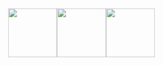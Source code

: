 <body>
 <div>
  <h1 align="center">
<img src="https://i.imgur.com/8CFqou8.gif" height="100"/><img src="https://i.imgur.com/SjdzqT0.gif" height="100"/><img src="https://i.imgur.com/RoZP4F2.gif" height="100"/>
       </h1>
    </div>
</body>
